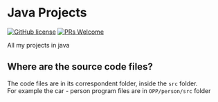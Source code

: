 # Java Projects

[![GitHub license](https://img.shields.io/github/license/Naereen/StrapDown.js.svg)](https://github.com/GabrielCrackPro/java-projects/master/LICENSE)
[![PRs Welcome](https://img.shields.io/badge/PRs-welcome-brightgreen.svg?style=flat-square)](https://github.com/GabrielCrackPro/java-projects/pulls)

All my projects in java

## Where are the source code files?

The code files are in its correspondent folder, inside the <code>src</code> folder. <br>
For example the car - person program files are in <code>OPP/person/src</code> folder

